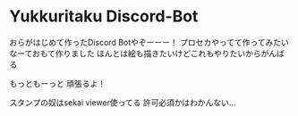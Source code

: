 # Yukkuritaku Discord-Bot
おらがはじめて作ったDiscord Botやぞーーー！
プロセカやってて作ってみたいなーておもて作りました
ほんとは絵も描きたいけどこれもやりたいからがんばる

もっともーっと
頑張るよ！

スタンプの奴はsekai viewer使ってる
許可必須かはわかんない...
